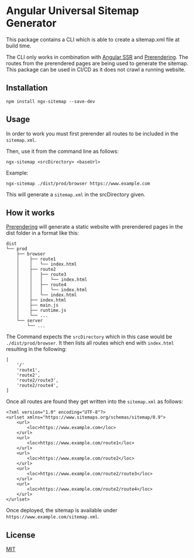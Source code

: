 # Angular Universal Sitemap Generator

This package contains a CLI which is able to create a sitemap.xml file at build time.

The CLI only works in combination with [Angular SSR](https://angular.io/guide/universal) and [Prerendering](https://angular.io/guide/prerendering). The routes from the prerendered pages are being used to generate the sitemap. This package can be used in CI/CD as it does not crawl a running website.

## Installation
```
npm install ngx-sitemap --save-dev
```

## Usage
In order to work you must first prerender all routes to be included in the ``sitemap.xml``.

Then, use it from the command line as follows:
```
ngx-sitemap <srcDirectory> <baseUrl>
```

Example:
```
ngx-sitemap ./dist/prod/browser https://www.example.com
```

This will generate a ``sitemap.xml`` in the srcDirectory given.


## How it works
[Prerendering](https://angular.io/guide/prerendering) will generate a static website with prerendered pages in the dist folder in a format like this:
```
dist
└── prod
    ├── browser
    │    ├── route1
    │    │   └── index.html
    │    ├── route2
    │    │   ├── route3
    │    │   │   └── index.html
    │    │   ├── route4
    │    │   │   └── index.html
    │    │   └── index.html
    │    ├── index.html
    │    ├── main.js
    │    ├── runtime.js
    │    └── ...
    └── server
        └── ...
```

The Command expects the ``srcDirectory`` which in this case would be ``./dist/prod/browser``. It then lists all routes which end with ``index.html`` resulting in the following:
```
[
    '/'
    'route1',
    'route2',
    'route2/route3',
    'route2/route4',
]
```

Once all routes are found they get written into the ``sitemap.xml`` as follows:
```
<?xml version="1.0" encoding="UTF-8"?>
<urlset xmlns="https://www.sitemaps.org/schemas/sitemap/0.9">
    <url>
        <loc>https://www.example.com</loc>
    </url>
    <url>
        <loc>https://www.example.com/route1</loc>
    </url>
    <url>
        <loc>https://www.example.com/route2</loc>
    </url>
    <url>
        <loc>https://www.example.com/route2/route3</loc>
    </url>
    <url>
        <loc>https://www.example.com/route2/route4</loc>
    </url>
</urlset>
```

Once deployed, the sitemap is available under ```https://www.example.com/sitemap.xml```.

## License
[MIT](https://spdx.org/licenses/MIT.html)
